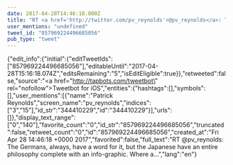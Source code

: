 ```yaml
---
date: 2017-04-28T14:46:18.000Z
title: "RT <a href='http://twitter.com/pv_reynolds'>@pv_reynolds</a>: The Germans, always, have a word for it, but the Japanese have an entire philosophy complete with an info-graphic. Where a…″"
user_mentions: "undefined"
tweet_id: "857969224496685056"
pub_type: "tweet"
---
```

{"edit_info":{"initial":{"editTweetIds":["857969224496685056"],"editableUntil":"2017-04-28T15:16:18.074Z","editsRemaining":"5","isEditEligible":true}},"retweeted":false,"source":"<a href=\"http://tapbots.com/tweetbot\" rel=\"nofollow\">Tweetbot for iΟS</a>","entities":{"hashtags":[],"symbols":[],"user_mentions":[{"name":"Patrick Reynolds","screen_name":"pv_reynolds","indices":["3","15"],"id_str":"344410229","id":"344410229"}],"urls":[]},"display_text_range":["0","140"],"favorite_count":"0","id_str":"857969224496685056","truncated":false,"retweet_count":"0","id":"857969224496685056","created_at":"Fri Apr 28 14:46:18 +0000 2017","favorited":false,"full_text":"RT @pv_reynolds: The Germans, always, have a word for it, but the Japanese have an entire philosophy complete with an info-graphic. Where a…","lang":"en"}
